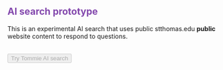 <h2 style="color: #8348AD;">AI search prototype</h2>
<p>This is an experimental AI search that uses public stthomas.edu&nbsp;<strong>public</strong> website content to respond to questions.</p>
<!--
<p>If unexpected or incorrect information is returned, please use <a href="https://services.stthomas.edu/TDClient/1898/ClientPortal/Requests/ServiceDet?ID=54528" target="_blank">the feedback link</a> so that we can improve the experience for others.</p>-->

<div class="userConsentCheckbox" id="userConsent">&nbsp;</div>
<gen-search-widget configid="c83ab112-763c-4105-ab19-2a01287e6344" triggerid="searchWidgetTrigger"> </gen-search-widget> <input disabled="disabled" id="searchWidgetTrigger" type="button" value="Try Tommie AI search" />
<link href="https://universityofsaintthomas.github.io/TTS-AI-Prod/assets/css/style.css" rel="stylesheet" /><script src="https://universityofsaintthomas.github.io/TTS-AI-Prod/assets/js/vertex.js"></script><script src="https://cloud.google.com/ai/gen-app-builder/client?hl=en_US"></script>
<style type="text/css">.grecaptcha-badge {visibility: hidden;} </style>
